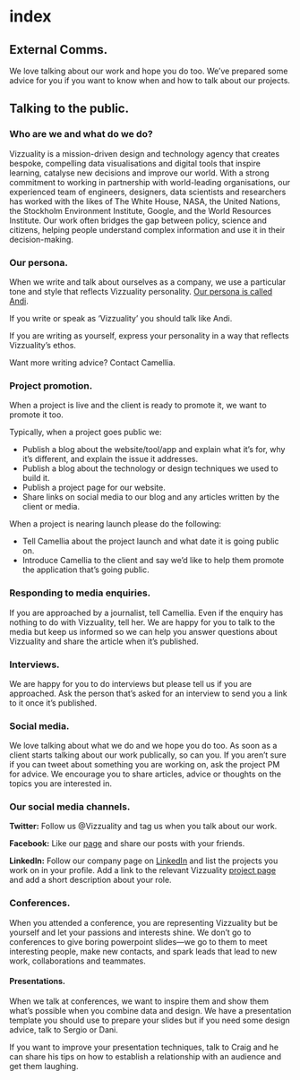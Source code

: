 # index

## **External Comms.**

We love talking about our work and hope you do too. We’ve prepared some advice for you if you want to know when and how to talk about our projects.

## Talking to the public.

### Who are we and what do we do?

Vizzuality is a mission-driven design and technology agency that creates bespoke, compelling data visualisations and digital tools that inspire learning, catalyse new decisions and improve our world. With a strong commitment to working in partnership with world-leading organisations, our experienced team of engineers, designers, data scientists and researchers has worked with the likes of The White House, NASA, the United Nations, the Stockholm Environment Institute, Google, and the World Resources Institute. Our work often bridges the gap between policy, science and citizens, helping people understand complex information and use it in their decision-making.

### Our persona.

When we write and talk about ourselves as a company, we use a particular tone and style that reflects Vizzuality personality. [Our persona is called Andi](https://docs.google.com/a/vizzuality.com/document/d/1GM38FaggV94gHVbQYp9olxOotBgbg3FRJv3ni33DkgY/edit?usp=sharing).

If you write or speak as ‘Vizzuality’ you should talk like Andi.

If you are writing as yourself, express your personality in a way that reflects Vizzuality’s ethos.

Want more writing advice? Contact Camellia.

### Project promotion.

When a project is live and the client is ready to promote it, we want to promote it too.

Typically, when a project goes public we:

* Publish a blog about the website/tool/app and explain what it’s for, why it’s different, and explain the issue it addresses.
* Publish a blog about the technology or design techniques we used to build it.
* Publish a project page for our website.
* Share links on social media to our blog and any articles written by the client or media.

When a project is nearing launch please do the following:

* Tell Camellia about the project launch and what date it is going public on.
* Introduce Camellia to the client and say we’d like to help them promote the application that’s going public.

### Responding to media enquiries.

If you are approached by a journalist, tell Camellia. Even if the enquiry has nothing to do with Vizzuality, tell her. We are happy for you to talk to the media but keep us informed so we can help you answer questions about Vizzuality and share the article when it’s published.

### Interviews.

We are happy for you to do interviews but please tell us if you are approached. Ask the person that’s asked for an interview to send you a link to it once it’s published.

### Social media.

We love talking about what we do and we hope you do too. As soon as a client starts talking about our work publically, so can you. If you aren’t sure if you can tweet about something you are working on, ask the project PM for advice. We encourage you to share articles, advice or thoughts on the topics you are interested in.

### Our social media channels.

**Twitter:** Follow us @Vizzuality and tag us when you talk about our work.

**Facebook:** Like our [page](https://www.facebook.com/vizzuality/) and share our posts with your friends.

**LinkedIn:** Follow our company page on [LinkedIn](https://www.linkedin.com/company/434611/) and list the projects you work on in your profile. Add a link to the relevant Vizzuality [project page](http://vizzuality.com/) and add a short description about your role.

### Conferences.

When you attended a conference, you are representing Vizzuality but be yourself and let your passions and interests shine. We don’t go to conferences to give boring powerpoint slides—we go to them to meet interesting people, make new contacts, and spark leads that lead to new work, collaborations and teammates.

#### Presentations.

When we talk at conferences, we want to inspire them and show them what’s possible when you combine data and design. We have a presentation template you should use to prepare your slides but if you need some design advice, talk to Sergio or Dani.

If you want to improve your presentation techniques, talk to Craig and he can share his tips on how to establish a relationship with an audience and get them laughing.

